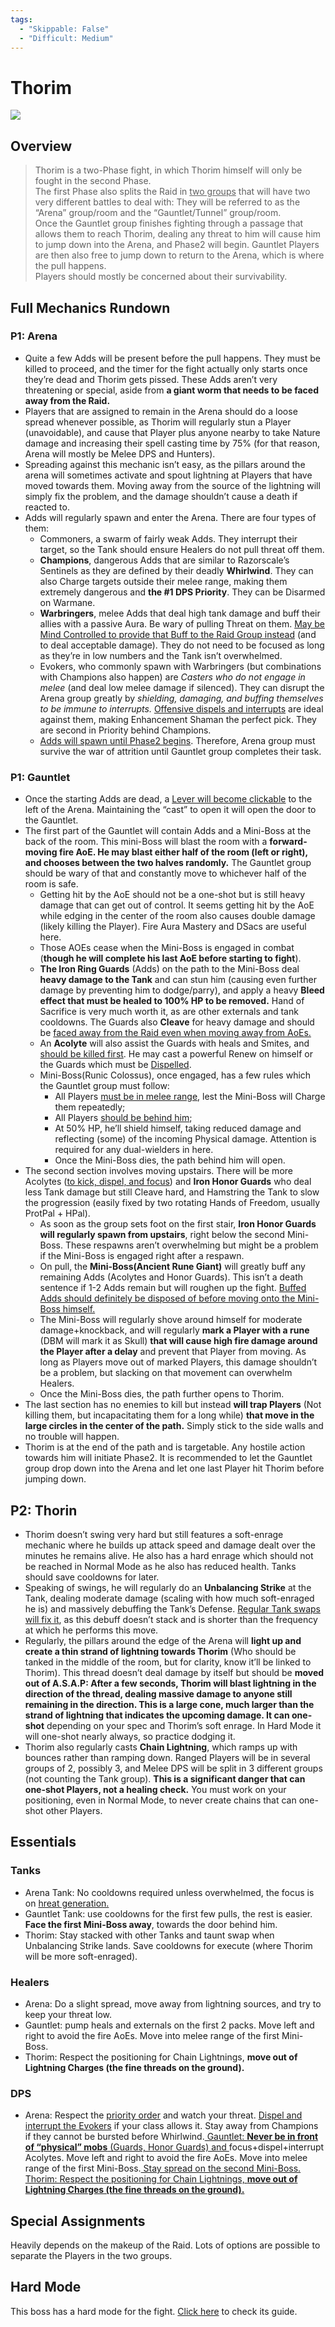 ```yaml
---
tags:
  - "Skippable: False"
  - "Difficult: Medium"
---
```


# Thorim

![](../img/thorim.png)

## Overview

> Thorim is a two-Phase fight, in which Thorim himself will only be fought in the second Phase.  
> The first Phase also splits the Raid in <ins>two groups</ins> that will have two very different battles to deal with: They will be referred to as the “Arena” group/room and the “Gauntlet/Tunnel” group/room.  
> Once the Gauntlet group finishes fighting through a passage that allows them to reach Thorim, dealing any threat to him will cause him to jump down into the Arena, and Phase2 will begin. Gauntlet Players are then also free to jump down to return to the Arena, which is where the pull happens.  
> Players should mostly be concerned about their survivability.

## Full Mechanics Rundown

### P1: Arena

* Quite a few Adds will be present before the pull happens. They must be killed to proceed, and the timer for the fight actually only starts once they’re dead and Thorim gets pissed. These Adds aren’t very threatening or special, aside from __a giant worm that needs to be faced away from the Raid.__
* Players that are assigned to remain in the Arena should do a loose spread whenever possible, as Thorim will regularly stun a Player (unavoidable), and cause that Player plus anyone nearby to take Nature damage and increasing their spell casting time by 75% (for that reason, Arena will mostly be Melee DPS and Hunters).
* Spreading against this mechanic isn’t easy, as the pillars around the arena will sometimes activate and spout lightning at Players that have moved towards them. Moving away from the source of the lightning will simply fix the problem, and the damage shouldn’t cause a death if reacted to.
* Adds will regularly spawn and enter the Arena. There are four types of them:
    * Commoners, a swarm of fairly weak Adds. They interrupt their target, so the Tank should ensure Healers do not pull threat off them.
    * __Champions__, dangerous Adds that are similar to Razorscale’s Sentinels as they are defined by their deadly __Whirlwind__. They can also Charge targets outside their melee range, making them extremely dangerous and __the #1 DPS Priority__. They can be Disarmed on Warmane.
    * __Warbringers__, melee Adds that deal high tank damage and buff their allies with a passive Aura. Be wary of pulling Threat on them. <ins>May be Mind Controlled to provide that Buff to the Raid Group instead</ins> (and to deal acceptable damage). They do not need to be focused as long as they’re in low numbers and the Tank isn’t overwhelmed.
    * Evokers, who commonly spawn with Warbringers (but combinations with Champions also happen) are _Casters who do not engage in melee_ (and deal low melee damage if silenced). They can disrupt the Arena group greatly by _shielding, damaging, and buffing themselves to be immune to interrupts._ <ins>Offensive dispels and interrupts</ins> are ideal against them, making Enhancement Shaman the perfect pick. They are second in Priority behind Champions.
    * <ins>Adds will spawn until Phase2 begins</ins>. Therefore, Arena group must survive the war of attrition until Gauntlet group completes their task.

### P1: Gauntlet

* Once the starting Adds are dead, a <ins>Lever will become clickable</ins> to the left of the Arena. Maintaining the “cast” to open it will open the door to the Gauntlet.
* The first part of the Gauntlet will contain Adds and a Mini-Boss at the back of the room. This mini-Boss will blast the room with a __forward-moving fire AoE. He may blast either half of the room (left or right), and chooses between the two halves randomly.__ The Gauntlet group should be wary of that and constantly move to whichever half of the room is safe.
    * Getting hit by the AoE should not be a one-shot but is still heavy damage that can get out of control. It seems getting hit by the AoE while edging in the center of the room also causes double damage (likely killing the Player). Fire Aura Mastery and DSacs are useful here.
    * Those AOEs cease when the Mini-Boss is engaged in combat (__though he will complete his last AoE before starting to fight__).
    * __The Iron Ring Guards__ (Adds) on the path to the Mini-Boss deal __heavy damage to the Tank__ and can stun him (causing even further damage by preventing him to dodge/parry), and apply a heavy __Bleed effect that must be healed to 100% HP to be removed.__ Hand of Sacrifice is very much worth it, as are other externals and tank cooldowns. The Guards also __Cleave__ for heavy damage and should be <ins>faced away from the Raid even when moving away from AoEs.</ins>
    * An __Acolyte__ will also assist the Guards with heals and Smites, and <ins>should be killed first</ins>. He may cast a powerful Renew on himself or the Guards which must be <ins>Dispelled</ins>.
    * Mini-Boss(Runic Colossus), once engaged, has a few rules which the Gauntlet group must follow:
        * All Players <ins>must be in melee range</ins>, lest the Mini-Boss will Charge them repeatedly;
        * All Players <ins>should be behind him</ins>;
        * At 50% HP, he’ll shield himself, taking reduced damage and reflecting (some) of the incoming Physical damage. Attention is required for any dual-wielders in here.
        * Once the Mini-Boss dies, the path behind him will open.  
* The second section involves moving upstairs. There will be more Acolytes (<ins>to kick, dispel, and focus</ins>) and __Iron Honor Guards__ who deal less Tank damage but still Cleave hard, and Hamstring the Tank to slow the progression (easily fixed by two rotating Hands of Freedom, usually ProtPal + HPal).
    * As soon as the group sets foot on the first stair, __Iron Honor Guards will regularly spawn from upstairs__, right below the second Mini-Boss. These respawns aren’t overwhelming but might be a problem if the Mini-Boss is engaged right after a respawn.
    * On pull, the __Mini-Boss(Ancient Rune Giant)__ will greatly buff any remaining Adds (Acolytes and Honor Guards). This isn’t a death sentence if 1-2 Adds remain but will roughen up the fight. <ins>Buffed Adds should definitely be disposed of before moving onto the Mini-Boss himself.</ins>
    * The Mini-Boss will regularly shove around himself for moderate damage+knockback, and will regularly __mark a Player with a rune__ (DBM will mark it as Skull) __that will cause high fire damage around the Player after a delay__ and prevent that Player from moving. As long as Players move out of marked Players, this damage shouldn’t be a problem, but slacking on that movement can overwhelm Healers.
    * Once the Mini-Boss dies, the path further opens to Thorim.
* The last section has no enemies to kill but instead __will trap Players__ (Not killing them, but incapacitating them for a long while) __that move in the large circles in the center of the path.__ Simply stick to the side walls and no trouble will happen.
* Thorim is at the end of the path and is targetable. Any hostile action towards him will initiate Phase2. It is recommended to let the Gauntlet group drop down into the Arena and let one last Player hit Thorim before jumping down.

## P2: Thorin

* Thorim doesn’t swing very hard but still features a soft-enrage mechanic where he builds up attack speed and damage dealt over the minutes he remains alive. He also has a hard enrage which should not be reached in Normal Mode as he also has reduced health. Tanks should save cooldowns for later.
* Speaking of swings, he will regularly do an __Unbalancing Strike__ at the Tank, dealing moderate damage (scaling with how much soft-enraged he is) and massively debuffing the Tank’s Defense. <ins>Regular Tank swaps will fix it</ins>, as this debuff doesn’t stack and is shorter than the frequency at which he performs this move.
* Regularly, the pillars around the edge of the Arena will __light up and create a thin strand of lightning towards Thorim__ (Who should be tanked in the middle of the room, but for clarity, know it’ll be linked to Thorim). This thread doesn’t deal damage by itself but should be __moved out of A.S.A.P: After a few seconds, Thorim will blast lightning in the direction of the thread, dealing massive damage to anyone still remaining in the direction. This is a large cone, much larger than the strand of lightning that indicates the upcoming damage. It can one-shot__ depending on your spec and Thorim’s soft enrage. In Hard Mode it will one-shot nearly always, so practice dodging it.
* Thorim also regularly casts __Chain Lightning__, which ramps up with bounces rather than ramping down. Ranged Players will be in several groups of 2, possibly 3, and Melee DPS will be split in 3 different groups (not counting the Tank group). __This is a significant danger that can one-shot Players, not a healing check.__ You must work on your positioning, even in Normal Mode, to never create chains that can one-shot other Players.

## Essentials

### Tanks

* Arena Tank: No cooldowns required unless overwhelmed, the focus is on <ins>hreat generation.</ins>
* Gauntlet Tank: use cooldowns for the first few pulls, the rest is easier. __Face the first Mini-Boss away__, towards the door behind him.
* Thorim: Stay stacked with other Tanks and taunt swap when Unbalancing Strike lands. Save cooldowns for execute (where Thorim will be more soft-enraged).

### Healers

* Arena: Do a slight spread, move away from lightning sources, and try to keep your threat low.
* Gauntlet: pump heals and externals on the first 2 packs. Move left and right to avoid the fire AoEs. Move into melee range of the first Mini-Boss.
* Thorim: Respect the positioning for Chain Lightnings, __move out of Lightning Charges (the fine threads on the ground).__

### DPS

* Arena: Respect the <ins>priority order</ins> and watch your threat. <ins>Dispel and interrupt the Evokers</ins> if your class allows it. </ins>Stay away from Champions if they cannot be bursted before Whirlwind.<ins>
Gauntlet: __Never be in front of “physical” mobs__ (Guards, Honor Guards) and </ins>focus+dispel+interrupt Acolytes. Move left and right to avoid the fire AoEs. Move into melee range of  the first Mini-Boss.<ins> Stay spread on the second Mini-Boss.
Thorim: Respect the positioning for Chain Lightnings, __move out of Lightning Charges (the fine threads on the ground).__

## Special Assignments

Heavily depends on the makeup of the Raid. Lots of options are possible to separate the Players in the two groups.

## Hard Mode

This boss has a hard mode for the fight. [Click here](../hard/thorim.md) to check its guide.
